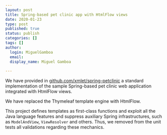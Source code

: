 ```yaml
---
layout: post
title: Spring-based pet clinic app with HtmlFlow views
date: 2020-01-23
type: post
published: true
status: publish
categories: []
tags: []
author:
  login: MiguelGamboa
  email: 
  display_name: Miguel Gamboa
  
---
```


We have provided in [github.com/xmlet/spring-petclinic](https://github.com/xmlet/spring-petclinic)
a standard implementation of the sample Spring-based pet clinic web application integrated
with HtmlFlow views.

We have replaced the Thymeleaf template engine with HtmlFlow.

This project defines templates as first-class functions and exploit all the Java language features
and suppress auxiliary Spring infrastructures, such as `ModelAndView`, `ViewResolver` and others.
Thus, we removed from the unit tests all validations regarding these mechanics.
